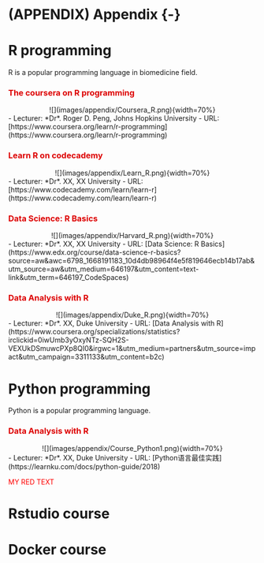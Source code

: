 # (APPENDIX) Appendix {-}



# R programming

R is a popular programming language in biomedicine field. 

### <font color="DD0000"> The coursera on R programming </font> 
<center>![](images/appendix/Coursera_R.png){width=70%}</center>
- Lecturer: *Dr*. Roger D. Peng, Johns Hopkins University
- URL: [https://www.coursera.org/learn/r-programming](https://www.coursera.org/learn/r-programming)

### <font color="DD0000"> Learn R on codecademy </font> 
<center>![](images/appendix/Learn_R.png){width=70%}</center>
- Lecturer: *Dr*. XX, XX University
- URL: [https://www.codecademy.com/learn/learn-r](https://www.codecademy.com/learn/learn-r)

### <font color="DD0000"> Data Science: R Basics </font> 
<center>![](images/appendix/Harvard_R.png){width=70%}</center>
- Lecturer: *Dr*. XX, XX University
- URL: [Data Science: R Basics](https://www.edx.org/course/data-science-r-basics?source=aw&awc=6798_1668191183_10d4db98964f4e5f819646ecb14b17ab&utm_source=aw&utm_medium=646197&utm_content=text-link&utm_term=646197_CodeSpaces)

### <font color="DD0000"> Data Analysis with R </font>
<center>![](images/appendix/Duke_R.png){width=70%}</center>
- Lecturer: *Dr*. XX, Duke University
- URL: [Data Analysis with R](https://www.coursera.org/specializations/statistics?irclickid=0iwUmb3yOxyNTz-SQH2S-VEXUkDSmuwcPXp8QI0&irgwc=1&utm_medium=partners&utm_source=impact&utm_campaign=3311133&utm_content=b2c)

# Python programming

Python is a popular programming language. 

### <font color="DD0000"> Data Analysis with R </font>
<center>![](images/appendix/Course_Python1.png){width=70%}</center>
- Lecturer: *Dr*. XX, Duke University
- URL: [Python语言最佳实践](https://learnku.com/docs/python-guide/2018)

<font color='red'>MY RED TEXT</font>

# Rstudio course

# Docker course
